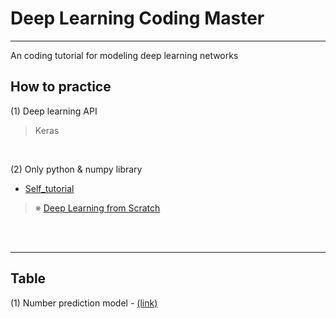 # Deep Learning Coding Master 
*** 
An coding tutorial for modeling deep learning networks <br/>


## How to practice 
(1) Deep learning API
> Keras 

<br/>

(2) Only python & numpy library <br/>
* [Self_tutorial]()
> ※ [Deep Learning from Scratch](https://github.com/WegraLee/deep-learning-from-scratch)



<br/><br/>

***
## Table 
(1) Number prediction model - [ (link) ](https://github.com/DoranLyong/DL_coding_master/tree/master/Practic1)
